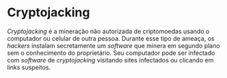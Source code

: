 # Cryptojacking

_Cryptojacking_ é a mineração não autorizada de criptomoedas usando o computador ou celular de outra pessoa. Durante esse tipo de ameaça, os _hackers_ instalam secretamente um _software_ que minera em segundo plano sem o conhecimento do proprietário. Seu computador pode ser infectado com _software_ de _cryptojacking_ visitando sites infectados ou clicando em links suspeitos.
